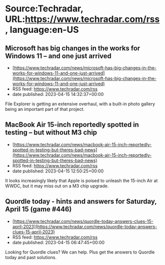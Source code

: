 # Source:Techradar, URL:https://www.techradar.com/rss, language:en-US

## Microsoft has big changes in the works for Windows 11 – and one just arrived
 - [https://www.techradar.com/news/microsoft-has-big-changes-in-the-works-for-windows-11-and-one-just-arrived](https://www.techradar.com/news/microsoft-has-big-changes-in-the-works-for-windows-11-and-one-just-arrived)
 - RSS feed: https://www.techradar.com/rss
 - date published: 2023-04-15 14:32:37+00:00

File Explorer is getting an extensive overhaul, with a built-in photo gallery being an important part of that project.

## MacBook Air 15-inch reportedly spotted in testing – but without M3 chip
 - [https://www.techradar.com/news/macbook-air-15-inch-reportedly-spotted-in-testing-but-theres-bad-news](https://www.techradar.com/news/macbook-air-15-inch-reportedly-spotted-in-testing-but-theres-bad-news)
 - RSS feed: https://www.techradar.com/rss
 - date published: 2023-04-15 12:50:25+00:00

It looks increasingly likely that Apple is poised to unleash the 15-inch Air at WWDC, but it may miss out on a M3 chip upgrade.

## Quordle today - hints and answers for Saturday, April 15 (game #446)
 - [https://www.techradar.com/news/quordle-today-answers-clues-15-april-2023](https://www.techradar.com/news/quordle-today-answers-clues-15-april-2023)
 - RSS feed: https://www.techradar.com/rss
 - date published: 2023-04-15 06:47:45+00:00

Looking for Quordle clues? We can help. Plus get the answers to Quordle today and past solutions.

